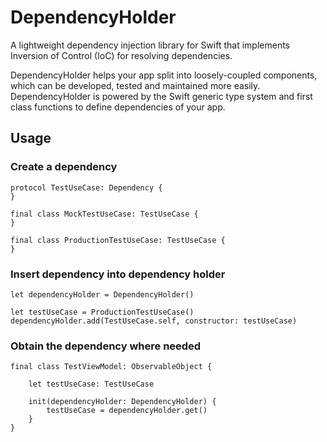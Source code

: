 # DependencyHolder

A lightweight dependency injection library for Swift that implements Inversion of Control (IoC) for resolving dependencies. 

DependencyHolder helps your app split into loosely-coupled components, which can be developed, tested and maintained more easily. DependencyHolder is powered by the Swift generic type system and first class functions to define dependencies of your app. 

## Usage

### Create a dependency

```
protocol TestUseCase: Dependency {
}

final class MockTestUseCase: TestUseCase {
}

final class ProductionTestUseCase: TestUseCase {
}
```

### Insert dependency into dependency holder

```
let dependencyHolder = DependencyHolder()

let testUseCase = ProductionTestUseCase()
dependencyHolder.add(TestUseCase.self, constructor: testUseCase)

```

### Obtain the dependency where needed

```
final class TestViewModel: ObservableObject {

    let testUseCase: TestUseCase
    
    init(dependencyHolder: DependencyHolder) {
        testUseCase = dependencyHolder.get()
    }
}
```
